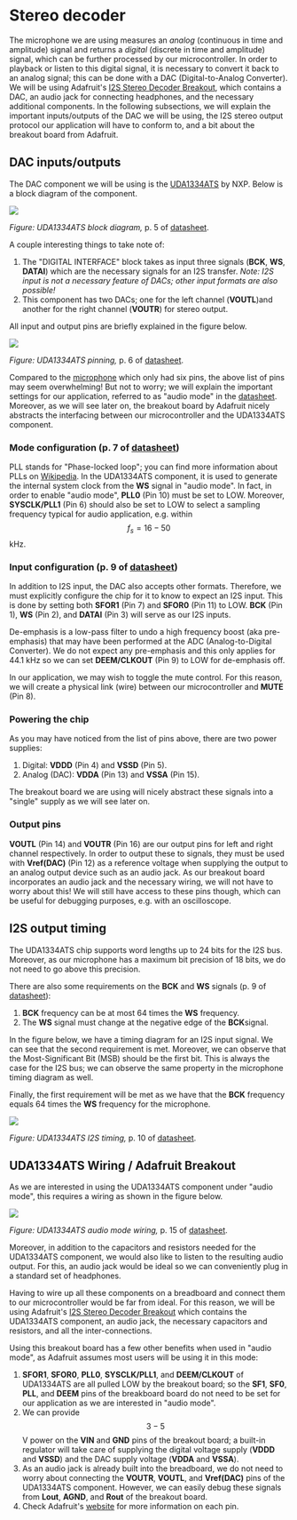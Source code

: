 # Stereo decoder

The microphone we are using measures an _analog_ \(continuous in time and amplitude\) signal and returns a _digital_ \(discrete in time and amplitude\) signal, which can be further processed by our microcontroller. In order to playback or listen to this digital signal, it is necessary to convert it back to an analog signal; this can be done with a DAC \(Digital-to-Analog Converter\). We will be using Adafruit's [I2S Stereo Decoder Breakout](https://learn.adafruit.com/adafruit-i2s-stereo-decoder-uda1334a/overview), which contains a DAC, an audio jack for connecting headphones, and the necessary additional components. In the following subsections, we will explain the important inputs/outputs of the DAC we will be using, the I2S stereo output protocol our application will have to conform to, and a bit about the breakout board from Adafruit.

## DAC inputs/outputs

The DAC component we will be using is the [UDA1334ATS](https://www.nxp.com/docs/en/data-sheet/UDA1334ATS.pdf) by NXP. Below is a block diagram of the component.

![](../../.gitbook/assets/block_diagram.png)

_Figure: UDA1334ATS block diagram,_ p. 5 of [datasheet](https://www.nxp.com/docs/en/data-sheet/UDA1334ATS.pdf).

A couple interesting things to take note of:

1. The "DIGITAL INTERFACE" block takes as input three signals \(**BCK**, **WS**, **DATAI**\) which are the necessary signals for an I2S transfer. _Note: I2S input is not a necessary feature of DACs; other input formats are also possible!_
2. This component has two DACs; one for the left channel \(**VOUTL**\)and another for the right channel \(**VOUTR**\) for stereo output.

All input and output pins are briefly explained in the figure below.

![](../../.gitbook/assets/pinning.png)

_Figure: UDA1334ATS pinning,_ p. 6 of [datasheet](https://www.nxp.com/docs/en/data-sheet/UDA1334ATS.pdf).

Compared to the [microphone](microphone.md) which only had six pins, the above list of pins may seem overwhelming! But not to worry; we will explain the important settings for our application, referred to as "audio mode" in the [datasheet](https://www.nxp.com/docs/en/data-sheet/UDA1334ATS.pdf). Moreover, as we will see later on, the breakout board by Adafruit nicely abstracts the interfacing between our microcontroller and the UDA1334ATS component.

### Mode configuration \(p. 7 of [datasheet](https://www.nxp.com/docs/en/data-sheet/UDA1334ATS.pdf)\)

PLL stands for "Phase-locked loop"; you can find more information about PLLs on [Wikipedia](https://en.wikipedia.org/wiki/Phase-locked_loop). In the UDA1334ATS component, it is used to generate the internal system clock from the **WS** signal in "audio mode". In fact, in order to enable "audio mode", **PLL0** \(Pin 10\) must be set to LOW. Moreover, **SYSCLK/PLL1** \(Pin 6\) should also be set to LOW to select a sampling frequency typical for audio application, e.g. within $$f_s = 16 - 50$$ kHz.

### Input configuration \(p. 9 of [datasheet](https://www.nxp.com/docs/en/data-sheet/UDA1334ATS.pdf)\)

In addition to I2S input, the DAC also accepts other formats. Therefore, we must explicitly configure the chip for it to know to expect an I2S input. This is done by setting both **SFOR1** \(Pin 7\) and **SFOR0** \(Pin 11\) to LOW. **BCK** \(Pin 1\), **WS** \(Pin 2\), and **DATAI** \(Pin 3\) will serve as our I2S inputs.

De-emphasis is a low-pass filter to undo a high frequency boost \(aka pre-emphasis\) that may have been performed at the ADC \(Analog-to-Digital Converter\). We do not expect any pre-emphasis and this only applies for 44.1 kHz so we can set **DEEM/CLKOUT** \(Pin 9\) to LOW for de-emphasis off.

In our application, we may wish to toggle the mute control. For this reason, we will create a physical link \(wire\) between our microcontroller and **MUTE** \(Pin 8\).

### Powering the chip

As you may have noticed from the list of pins above, there are two power supplies:

1. Digital: **VDDD** \(Pin 4\) and **VSSD** \(Pin 5\).
2. Analog \(DAC\): **VDDA** \(Pin 13\) and **VSSA** \(Pin 15\).

The breakout board we are using will nicely abstract these signals into a "single" supply as we will see later on.

### Output pins

**VOUTL** \(Pin 14\) and **VOUTR** \(Pin 16\) are our output pins for left and right channel respectively. In order to output these to signals, they must be used with **Vref\(DAC\)** \(Pin 12\) as a reference voltage when supplying the output to an analog output device such as an audio jack. As our breakout board incorporates an audio jack and the necessary wiring, we will not have to worry about this! We will still have access to these pins though, which can be useful for debugging purposes, e.g. with an oscilloscope.

## I2S output timing

The UDA1334ATS chip supports word lengths up to 24 bits for the I2S bus. Moreover, as our microphone has a maximum bit precision of 18 bits, we do not need to go above this precision.

There are also some requirements on the **BCK** and **WS** signals \(p. 9 of [datasheet](https://www.nxp.com/docs/en/data-sheet/UDA1334ATS.pdf)\):

1. **BCK** frequency can be at most 64 times the **WS** frequency.
2. The **WS** signal must change at the negative edge of the **BCK**signal.

In the figure below, we have a timing diagram for an I2S input signal. We can see that the second requirement is met. Moreover, we can observe that the Most-Significant Bit \(MSB\) should be the first bit. This is always the case for the I2S bus; we can observe the same property in the microphone timing diagram as well.

Finally, the first requirement will be met as we have that the **BCK** frequency equals 64 times the **WS** frequency for the microphone.

![](../../.gitbook/assets/i2s_timing.png)

_Figure: UDA1334ATS I2S timing,_ p. 10 of [datasheet](https://www.nxp.com/docs/en/data-sheet/UDA1334ATS.pdf).

## UDA1334ATS Wiring / Adafruit Breakout

As we are interested in using the UDA1334ATS component under "audio mode", this requires a wiring as shown in the figure below.

![](../../.gitbook/assets/wiring.png)

_Figure: UDA1334ATS audio mode wiring,_ p. 15 of [datasheet](https://www.nxp.com/docs/en/data-sheet/UDA1334ATS.pdf).

Moreover, in addition to the capacitors and resistors needed for the UDA1334ATS component, we would also like to listen to the resulting audio output. For this, an audio jack would be ideal so we can conveniently plug in a standard set of headphones.

Having to wire up all these components on a breadboard and connect them to our microcontroller would be far from ideal. For this reason, we will be using Adafruit's [I2S Stereo Decoder Breakout](https://learn.adafruit.com/adafruit-i2s-stereo-decoder-uda1334a/overview) which contains the UDA1334ATS component, an audio jack, the necessary capacitors and resistors, and all the inter-connections.

Using this breakout board has a few other benefits when used in "audio mode", as Adafruit assumes most users will be using it in this mode:

1. **SFOR1**, **SFOR0**, **PLL0**, **SYSCLK/PLL1**, and **DEEM/CLKOUT** of UDA1334ATS are all pulled LOW by the breakout board; so the **SF1**, **SF0**, **PLL**, and **DEEM** pins of the breakboard board do not need to be set for our application as we are interested in "audio mode".
2. We can provide $$3-5$$V power on the **VIN** and **GND** pins of the breakout board; a built-in regulator will take care of supplying the digital voltage supply \(**VDDD** and **VSSD**\) and the DAC supply voltage \(**VDDA** and **VSSA**\).
3. As an audio jack is already built into the breadboard, we do not need to worry about connecting the **VOUTR**, **VOUTL**, and **Vref\(DAC\)** pins of the UDA1334ATS component. However, we can easily debug these signals from **Lout**, **AGND**, and **Rout** of the breakout board.
4. Check Adafruit's [website](https://learn.adafruit.com/adafruit-i2s-stereo-decoder-uda1334a/pinouts) for more information on each pin.

